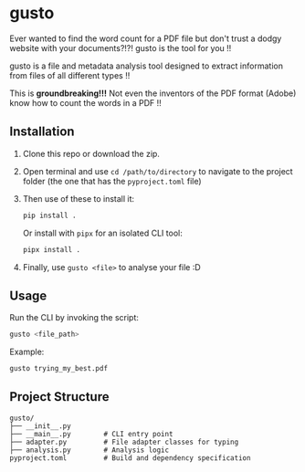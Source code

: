 # gusto

Ever wanted to find the word count for a PDF file but don't trust a dodgy website with your documents?!?! gusto is the tool for you !!

gusto is a file and metadata analysis tool designed to extract information from files of all different types !!

This is **groundbreaking!!!** Not even the inventors of the PDF format (Adobe) know how to count the words in a PDF !!


## Installation

1. Clone this repo or download the zip.
2. Open terminal and use `cd /path/to/directory` to navigate to the project folder (the one that has the `pyproject.toml` file)
3. Then use of these to install it:

    ```bash
    pip install .
    ```

    Or install with `pipx` for an isolated CLI tool:

    ```bash
    pipx install .
    ```

4. Finally, use `gusto <file>` to analyse your file :D


## Usage

Run the CLI by invoking the script:

```bash
gusto <file_path>
```

Example:

```bash
gusto trying_my_best.pdf
```


## Project Structure

```
gusto/
├── __init__.py
├── __main__.py        # CLI entry point
├── adapter.py         # File adapter classes for typing
├── analysis.py        # Analysis logic
pyproject.toml         # Build and dependency specification
```

